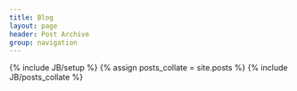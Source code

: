 ```yaml
---
title: Blog
layout: page
header: Post Archive
group: navigation
---
```


<div id="blog">

  <!-- Google Adsense -->
  <script async src="//pagead2.googlesyndication.com/pagead/js/adsbygoogle.js"></script>
  <!-- Incognitech AdSense -->
  <ins class="adsbygoogle"
     style="display:block"
     data-ad-client="ca-pub-2157482864791682"
     data-ad-slot="3785934257"
     data-ad-format="auto"></ins>
  <script>
  (adsbygoogle = window.adsbygoogle || []).push({});
  </script>

  {% include JB/setup %}
  {% assign posts_collate = site.posts %}
  {% include JB/posts_collate %}

  <!-- Google Adsense -->
  <script async src="//pagead2.googlesyndication.com/pagead/js/adsbygoogle.js"></script>
  <!-- Incognitech AdSense -->
  <ins class="adsbygoogle"
     style="display:block"
     data-ad-client="ca-pub-2157482864791682"
     data-ad-slot="3785934257"
     data-ad-format="auto"></ins>
  <script>
  (adsbygoogle = window.adsbygoogle || []).push({});
  </script>

</div>
